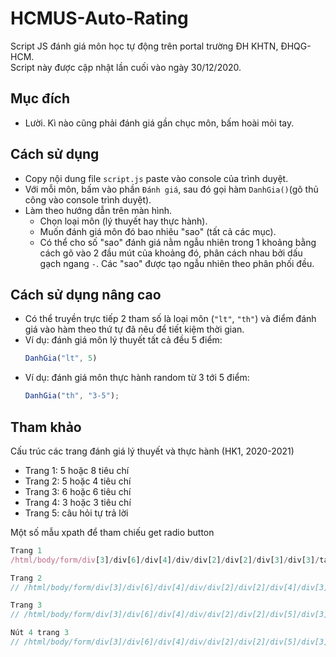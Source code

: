 # HCMUS-Auto-Rating
Script JS đánh giá môn học tự động trên portal trường ĐH KHTN, ĐHQG-HCM.<br>
Script này được cập nhật lần cuối vào ngày 30/12/2020.
## Mục đích
- Lười. Kì nào cũng phải đánh giá gần chục môn, bấm hoài mỏi tay.
## Cách sử dụng
- Copy nội dung file `script.js` paste vào console của trình duyệt.
- Với mỗi môn, bấm vào phần `Đánh giá`, sau đó gọi hàm `DanhGia()`(gõ thủ công vào console trình duyệt).
- Làm theo hướng dẫn trên màn hình.
  - Chọn loại môn (lý thuyết hay thực hành).
  - Muốn đánh giá môn đó bao nhiêu "sao" (tất cả các mục).
  - Có thể cho số "sao" đánh giá nằm ngẫu nhiên trong 1 khoảng bằng cách gõ vào 2 đầu mút của khoảng đó, phân cách nhau bởi dấu gạch ngang `-`. Các "sao" được tạo ngẫu nhiên theo phân phối đều.
## Cách sử dụng nâng cao
- Có thể truyền trực tiếp 2 tham số là loại môn (`"lt"`, `"th"`) và điểm đánh giá vào hàm theo thứ tự đã nêu để tiết kiệm thời gian.
- Ví dụ: đánh giá môn lý thuyết tất cả đều 5 điểm:
  ```js
  DanhGia("lt", 5)
  ```
- Ví dụ: đánh giá môn thực hành random từ 3 tới 5 điểm:
  ```js
  DanhGia("th", "3-5");
  ```
## Tham khảo
Cấu trúc các trang đánh giá lý thuyết và thực hành (HK1, 2020-2021)
- Trang 1: 5 hoặc 8 tiêu chí
- Trang 2: 5 hoặc 4 tiêu chí
- Trang 3: 6 hoặc 6 tiêu chí
- Trang 4: 3 hoặc 3 tiêu chí
- Trang 5: câu hỏi tự trả lời

Một số mẫu xpath để tham chiếu get radio button
```js
Trang 1
/html/body/form/div[3]/div[6]/div[4]/div/div[2]/div[2]/div[3]/div[3]/table[1]/tbody/tr/td[3]/input[5]

Trang 2
// /html/body/form/div[3]/div[6]/div[4]/div/div[2]/div[2]/div[4]/div[3]/table[1]/tbody/tr/td[3]/input[5]

Trang 3
// /html/body/form/div[3]/div[6]/div[4]/div/div[2]/div[2]/div[5]/div[3]/table[1]/tbody/tr/td[3]/input[5]

Nút 4 trang 3
// /html/body/form/div[3]/div[6]/div[4]/div/div[2]/div[2]/div[5]/div[3]/table[4]/tbody/tr/td[3]/input[5]
```
